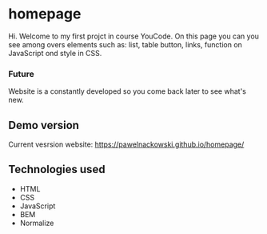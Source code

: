 # homepage
Hi. Welcome to my first projct in course YouCode. On this page you can you see among overs elements such as: list, table button, links, function on JavaScript ond style in CSS.
### Future
Website is a constantly developed so you come back later to see what's new. 
## Demo version 
Current vesrsion website:
https://pawelnackowski.github.io/homepage/

## Technologies used
- HTML
- CSS
- JavaScript
- BEM
- Normalize
